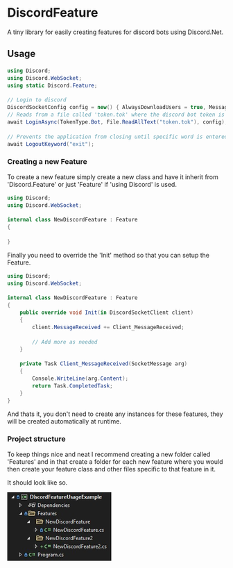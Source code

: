 # DiscordFeature

A tiny library for easily creating features for discord bots using Discord.Net.

## Usage

```csharp
using Discord;
using Discord.WebSocket;
using static Discord.Feature;

// Login to discord
DiscordSocketConfig config = new() { AlwaysDownloadUsers = true, MessageCacheSize = 1000 };
// Reads from a file called 'token.tok' where the discord bot token is stored
await LoginAsync(TokenType.Bot, File.ReadAllText("token.tok"), config);

// Prevents the application from closing until specific word is entered
await LogoutKeyword("exit");
```

### Creating a new Feature

To create a new feature simply create a new class and have it inherit from 'Discord.Feature' or just 'Feature' if 'using Discord' is used.

```csharp
using Discord;
using Discord.WebSocket;

internal class NewDiscordFeature : Feature
{
    
}
```

Finally you need to override the 'Init' method so that you can setup the Feature.

```csharp
using Discord;
using Discord.WebSocket;

internal class NewDiscordFeature : Feature
{
    public override void Init(in DiscordSocketClient client)
    {
        client.MessageReceived += Client_MessageReceived;

        // Add more as needed
    }

    private Task Client_MessageReceived(SocketMessage arg)
    {
        Console.WriteLine(arg.Content);
        return Task.CompletedTask;
    }
}
```

And thats it, you don't need to create any instances for these features, they will be created automatically at runtime.

### Project structure

To keep things nice and neat I recommend creating a new folder called 'Features' and in that create a folder for each new feature where you would then create your feature class and other files specific to that feature in it.

It should look like so.

![Project Structure](https://raw.githubusercontent.com/TizzyT566/DiscordFeature/master/projectStructure2.jpg)